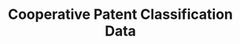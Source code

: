 ---
layout: default
bigquery: https://console.cloud.google.com/bigquery?p=patents-public-data&d=cpc&page=dataset
citation: '“Cooperative Patent Classification” by the EPO and USPTO, for public use. '
contributors: EPO, USPTO
cost: None
description: Cooperative Patent Classification Data contains the scheme and definitions
  of the Cooperative Patent Classification system for classifying patent documents.
  The CPC is the result of a partnership between the EPO and the USPTO in their joint
  effort to develop a common, internationally compatible classification system for
  technical documents, in particular patent publications, which will be used by both
  offices in the patent granting process
documentation: https://www.cooperativepatentclassification.org/cpcSchemeAndDefinitions
last_edit: 04/06/2022, 01:53:54
location: https://www.cooperativepatentclassification.org/index
maintained_by: USPTO, EPO
schema_fields:
- level
- date_revised
- informativeReferences
- not_allocatable
- titleFull
- childGroups
- ipc_concordant
- child_groups
- children
- ipcConcordant
- title_part
- residual_references
- definition
- application_references
- limiting_references
- additional_only
- limitingReferences
- synonyms
- notAllocatable
- glossary
- status
- symbol
- dateRevised
- parents
- informative_references
- title_full
- sizeCache
- titlePart
- breakdown_code
- applicationReferences
- breakdownCode
- residualReferences
shortname: cooperative_patent_classification
tags:
- patents
- science
title: Cooperative Patent Classification Data
uuid: 984374a7-16e9-4b35-9445-458daceb01bf
---